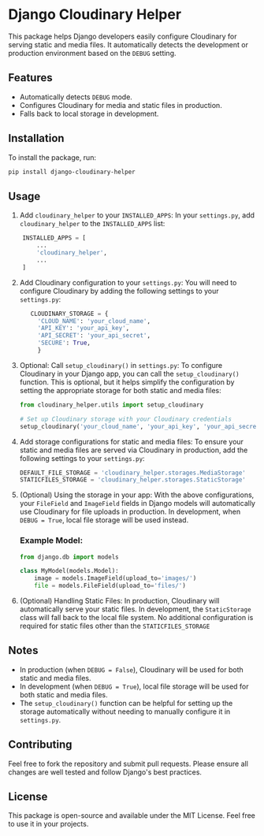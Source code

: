 # Django Cloudinary Helper

This package helps Django developers easily configure Cloudinary for serving static and media files. It automatically detects the development or production environment based on the `DEBUG` setting.

## Features

- Automatically detects `DEBUG` mode.
- Configures Cloudinary for media and static files in production.
- Falls back to local storage in development.

## Installation

To install the package, run:

```bash
pip install django-cloudinary-helper
```

## Usage

1. Add `cloudinary_helper` to your `INSTALLED_APPS`:
   In your `settings.py`, add `cloudinary_helper` to the `INSTALLED_APPS` list:

```python
    INSTALLED_APPS = [
        ...
        'cloudinary_helper',
        ...
    ]
```
2. Add Cloudinary configuration to your `settings.py`:
   You will need to configure Cloudinary by adding the following settings to your `settings.py`:

   ```python
      CLOUDINARY_STORAGE = {
        'CLOUD_NAME': 'your_cloud_name',
        'API_KEY': 'your_api_key',
        'API_SECRET': 'your_api_secret',
        'SECURE': True,
        }
    ```

3. Optional: Call `setup_cloudinary()` in `settings.py`:
    To configure Cloudinary in your Django app, you can call the `setup_cloudinary()` function. This is optional, but it helps simplify the configuration by setting the appropriate storage for both static and media files:

    ```python
    from cloudinary_helper.utils import setup_cloudinary

    # Set up Cloudinary storage with your Cloudinary credentials
    setup_cloudinary('your_cloud_name', 'your_api_key', 'your_api_secret')
    ```

4. Add storage configurations for static and media files:
    To ensure your static and media files are served via Cloudinary in production, add the following settings to your `settings.py`:
    
    ```python
    DEFAULT_FILE_STORAGE = 'cloudinary_helper.storages.MediaStorage'
    STATICFILES_STORAGE = 'cloudinary_helper.storages.StaticStorage'
    ```
    

5. (Optional) Using the storage in your app:
    With the above configurations, your `FileField` and `ImageField` fields in Django models will automatically use Cloudinary for file uploads in production. In development, when `DEBUG = True`, local file storage will be used instead.

    ### Example Model:
    ```python
    from django.db import models

    class MyModel(models.Model):
        image = models.ImageField(upload_to='images/')
        file = models.FileField(upload_to='files/')
    ```

6. (Optional) Handling Static Files:
    In production, Cloudinary will automatically serve your static files. In development, the `StaticStorage` class will fall back to the local file system. No additional configuration is required for static files other than the `STATICFILES_STORAGE`

## Notes

 - In production (when `DEBUG = False`), Cloudinary will be used for both static and media files.
 - In development (when `DEBUG = True`), local file storage will be used for both static and media files.
 - The `setup_cloudinary()` function can be helpful for setting up the storage automatically without needing to manually configure it in `settings.py`.

## Contributing

Feel free to fork the repository and submit pull requests. Please ensure all changes are well tested and follow Django's best practices.

## License

This package is open-source and available under the MIT License. Feel free to use it in your projects.



